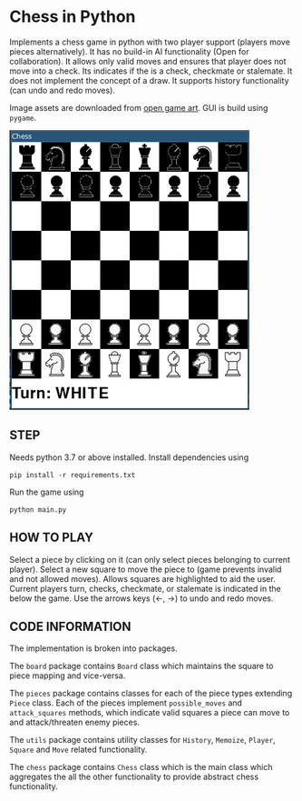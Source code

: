 # Chess in Python

Implements a chess game in python with two player support (players move pieces alternatively). 
It has no build-in AI functionality (Open for collaboration). 
It allows only valid moves and ensures that player does not move into a check.
Its indicates if the is a check, checkmate or stalemate.
It does not implement the concept of a draw.
It supports history functionality (can undo and redo moves).

Image assets are downloaded from [open game art](https://opengameart.org/).
GUI is build using `pygame`.

![sample image](sample.png)


## STEP
Needs python 3.7 or above installed.
Install dependencies using 
```commandline
pip install -r requirements.txt
```

Run the game using 
```commandline
python main.py
```

## HOW TO PLAY
Select a piece by clicking on it (can only select pieces belonging to current player). 
Select a new square to move the piece to (game prevents invalid and not allowed moves).
Allows squares are highlighted to aid the user.
Current players turn, checks, checkmate, or stalemate is indicated in the below the game.
Use the arrows keys (←, →) to undo and redo moves.


## CODE INFORMATION
The implementation is broken into packages.

The `board` package contains `Board` class which maintains the square to piece mapping and vice-versa.

The `pieces` package contains classes for each of the piece types extending `Piece` class. 
Each of the pieces implement `possible_moves` and `attack_squares` methods, 
which indicate valid squares a piece can move to and attack/threaten enemy pieces.

The `utils` package contains utility classes for `History`, `Memoize`, `Player`, `Square` and `Move` related functionality.

The `chess` package contains `Chess` class which is the main class which aggregates 
the all the other functionality to provide abstract chess functionality.